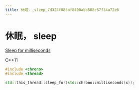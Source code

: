 ```yaml
---
title: 休眠，_sleep_7d324f085af8490abb508c57f34a72e6
---
```


# 休眠， sleep

[Sleep for milliseconds](https://stackoverflow.com/questions/4184468/sleep-for-milliseconds)

C++11

```cpp
#include <chrono>
#include <thread>

std::this_thread::sleep_for(std::chrono::milliseconds(x));
```